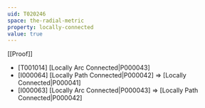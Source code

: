 ```yaml
---
uid: T020246
space: the-radial-metric
property: locally-connected
value: true
---
```

[[Proof]]

* [T001014] [Locally Arc Connected|P000043]
* [I000064] [Locally Path Connected|P000042] => [Locally Connected|P000041]
* [I000063] [Locally Arc Connected|P000043] => [Locally Path Connected|P000042]

